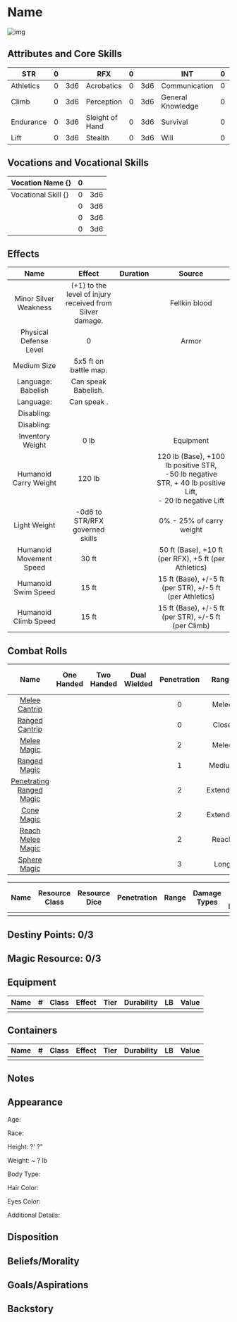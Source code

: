 # Name

![img]()

## Attributes and Core Skills

| STR       |   0   |       | RFX             |   0   |       | INT               |   0   |       |
| --------- | :---: | :---: | --------------- | :---: | :---: | ----------------- | :---: | :---: |
| Athletics |   0   |  3d6  | Acrobatics      |   0   |  3d6  | Communication     |   0   |  3d6  |
| Climb     |   0   |  3d6  | Perception      |   0   |  3d6  | General Knowledge |   0   |  3d6  |
| Endurance |   0   |  3d6  | Sleight of Hand |   0   |  3d6  | Survival          |   0   |  3d6  |
| Lift      |   0   |  3d6  | Stealth         |   0   |  3d6  | Will              |   0   |  3d6  |

## Vocations and Vocational Skills

| Vocation Name {}    |   0   |       |
| ------------------- | :---: | :---: |
| Vocational Skill {} |   0   |  3d6  |
|                     |   0   |  3d6  |
|                     |   0   |  3d6  |
|                     |   0   |  3d6  |

## Effects

|          Name           |                            Effect                             | Duration |                                                      Source                                                      |
| :---------------------: | :-----------------------------------------------------------: | :------: | :--------------------------------------------------------------------------------------------------------------: |
|  Minor Silver Weakness  | (+1) to the level of injury<br />received from Silver damage. |          |                                                  Fellkin blood                                                   |
| Physical Defense Level  |                               0                               |          |                                                      Armor                                                       |
|       Medium Size       |                     5x5 ft on battle map.                     |          |                                                                                                                  |
|   Language: Babelish    |                      Can speak Babelish.                      |          |                                                                                                                  |
|        Language:        |                          Can speak .                          |          |                                                                                                                  |
|       Disabling:        |                                                               |          |                                                                                                                  |
|       Disabling:        |                                                               |          |                                                                                                                  |
|    Inventory Weight     |                             0 lb                              |          |                                                    Equipment                                                     |
|  Humanoid Carry Weight  |                            120 lb                             |          | 120 lb (Base), +100 lb positive STR,<br />-50 lb negative STR, + 40 lb positive Lift,<br />- 20 lb negative Lift |
|      Light Weight       |                -0d6 to STR/RFX governed skills                |          |                                             0% - 25% of carry weight                                             |
| Humanoid Movement Speed |                             30 ft                             |          |                              50 ft (Base), +10 ft (per RFX), +5 ft (per Athletics)                               |
|   Humanoid Swim Speed   |                             15 ft                             |          |                             15 ft (Base), +/-5 ft (per STR), +/-5 ft (per Athletics)                             |
|  Humanoid Climb Speed   |                             15 ft                             |          |                               15 ft (Base), +/-5 ft (per STR), +/-5 ft (per Climb)                               |

## Combat Rolls

|                                                     Name                                                      | One<br />Handed | Two<br />Handed | Dual<br />Wielded | Penetration |  Range   | Damage<br />Types | Engageable<br />Opponents | Area Of<br />Effect | Resource<br />Class |
| :-----------------------------------------------------------------------------------------------------------: | :-------------: | :-------------: | :---------------: | :---------: | :------: | :---------------: | :-----------------------: | :-----------------: | :-----------------: |
|             [Melee Cantrip](./../../../../../CoreRules/MagicRules/Spells/Cantrip/MeleeCantrip.md)             |                 |                 |                   |      0      |  Melee   |                   |           Rapid           |                     |        None         |
|            [Ranged Cantrip](./../../../../../CoreRules/MagicRules/Spells/Cantrip/RangedCantrip.md)            |                 |                 |                   |      0      |  Close   |                   |         Standard          |                     |        None         |
|               [Melee Magic](./../../../../../CoreRules/MagicRules/Spells/Novice/MeleeMagic.md)                |                 |                 |                   |      2      |  Melee   |                   |           Rapid           |                     | 1 (Magic Resource)  |
|              [Ranged Magic](./../../../../../CoreRules/MagicRules/Spells/Novice/RangedMagic.md)               |                 |                 |                   |      1      |  Medium  |                   |         Standard          |                     | 1 (Magic Resource)  |
| [Penetrating Ranged Magic](./../../../../../CoreRules/MagicRules/Spells/Apprentice/PenetratingRangedMagic.md) |                 |                 |                   |      2      | Extended |                   |          Focused          |                     | 1 (Magic Resource)  |
|              [Cone Magic](./../../../../../CoreRules/MagicRules/Spells/Apprentice/ConeMagic.md)               |                 |                 |                   |      2      | Extended |                   |          Focused          |        Cone         | 1 (Magic Resource)  |
|        [Reach Melee Magic](./../../../../../CoreRules/MagicRules/Spells/Apprentice/ReachMeleeMagic.md)        |                 |                 |                   |      2      |  Reach   |                   |           Rapid           |                     | 1 (Magic Resource)  |
|                  [Sphere Magic](./../../../../../CoreRules/MagicRules/Spells/Adept/SphereMagic.md)                  |                 |                 |                   |      3      |   Long   |                   |          Focused          |       Sphere        | 2 (Magic Resource)  |

| Name  | Resource<br />Class | Resource<br />Dice | Penetration | Range | Damage<br />Types | Area Of<br />Effect |
| :---: | :-----------------: | :----------------: | :---------: | :---: | :---------------: | :-----------------: |
|       |                     |                    |             |       |                   |                     |

## Destiny Points: 0/3

## Magic Resource: 0/3

## Equipment

| Name |   #   | Class | Effect | Tier  | Durability |  LB   | Value |
| ---- | :---: | :---: | ------ | :---: | :--------: | :---: | :---: |
|      |       |       |        |       |            |       |       |

## Containers

| Name |   #   | Class | Effect | Tier  | Durability |  LB   | Value |
| ---- | :---: | :---: | ------ | :---: | :--------: | :---: | :---: |
|      |       |       |        |       |            |       |       |

## Notes

## Appearance

Age:

Race:

Height: ?' ?"

Weight: ~ ? lb

Body Type:

Hair Color:

Eyes Color:

Additional Details:

## Disposition

## Beliefs/Morality

## Goals/Aspirations

## Backstory
